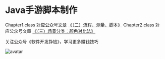 # Java手游脚本制作

Chapter1.class  对应公众号文章  [《（二）流程、测量、脚本》](https://mp.weixin.qq.com/s/GmmoWA2qjCvv6bSgq1IeDw)
Chapter2.class  对应公众号文章  [《（三）场景分类：颜色对比法》](https://mp.weixin.qq.com/s/Dv_YzcaVHjrjOj-C7i6H4Q)



关注公众号《软件开发挣钱》，学习更多赚钱技巧

![avatar](http://qiniu.hgteam.cn/qrcode_for_gh_5163190fd18f_258.jpg)
